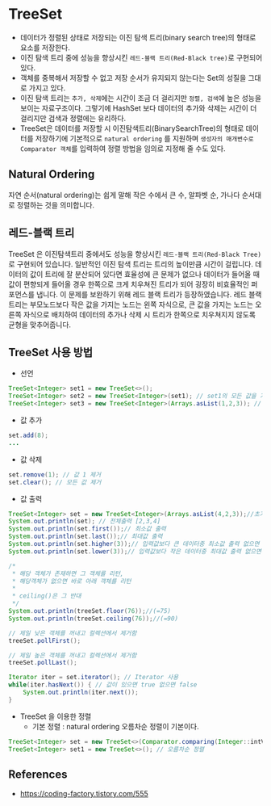 # TreeSet

- 데이터가 정렬된 상태로 저장되는 이진 탐색 트리(binary search tree)의 형태로 요소를 저장한다.
- 이진 탐색 트리 중에 성능을 향상시킨 `레드-블랙 트리(Red-Black tree)`로 구현되어 있다.
- 객체를 중복해서 저장할 수 없고 저장 순서가 유지되지 않는다는 Set의 성질을 그대로 가지고 있다.
- 이진 탐색 트리는 `추가, 삭제`에는 시간이 조금 더 걸리지만 `정렬, 검색`에 높은 성능을 보이는 자료구조이다. 그렇기에 HashSet 보다 데이터의 추가와 삭제는 시간이 더 걸리지만 검색과 정렬에는 유리하다.
- TreeSet은 데이터를 저장할 시 이진탐색트리(BinarySearchTree)의 형태로 데이터를 저장하기에 기본적으로 `natural ordering` 를 지원하며 `생성자의 매개변수로 Comparator 객체`를 입력하여 정렬 방법을 임의로 지정해 줄 수도 있다.

## Natural Ordering

자연 순서(natural ordering)는 쉽게 말해 작은 수에서 큰 수, 알파벳 순, 가나다 순서대로 정렬하는 것을 의미합니다.

## 레드-블랙 트리

TreeSet 은 이진탐색트리 중에서도 성능을 향상시킨 `레드-블랙 트리(Red-Black Tree)`로 구현되어 있습니다. 일반적인 이진 탐색 트리는 트리의 높이만큼 시간이 걸립니다. 데이터의 값이 트리에 잘 분산되어 있다면 효율성에 큰 문제가 없으나 데이터가 들어올 때 값이 편향되게 들어올 경우 한쪽으로 크게 치우쳐진 트리가 되어 굉장히 비효율적인 퍼포먼스를 냅니다. 이 문제를 보완하기 위해 레드 블랙 트리가 등장하였습니다. 레드 블랙 트리는 부모노드보다 작은 값을 가지는 노드는 왼쪽 자식으로, 큰 값을 가지는 노드는 오른쪽 자식으로 배치하여 데이터의 추가나 삭제 시 트리가 한쪽으로 치우쳐지지 않도록 균형을 맞추어줍니다.

## TreeSet 사용 방법

- 선언

```java
TreeSet<Integer> set1 = new TreeSet<>();
TreeSet<Integer> set2 = new TreeSet<Integer>(set1); // set1의 모든 값을 가진 TreeSet 생성
TreeSet<Integer> set3 = new TreeSet<Integer>(Arrays.asList(1,2,3)); // 초기값 지정
```

- 값 추가

```java
set.add(8);
...
```

- 값 삭제

```java
set.remove(1); // 값 1 제거
set.clear(); // 모든 값 제거
```

- 값 출력

```java
TreeSet<Integer> set = new TreeSet<Integer>(Arrays.asList(4,2,3));//초기값 지정
System.out.println(set); // 전체출력 [2,3,4]
System.out.println(set.first());// 최소값 출력
System.out.println(set.last());// 최대값 출력
System.out.println(set.higher(3));// 입력값보다 큰 데이터중 최소값 출력 없으면 null
System.out.println(set.lower(3));// 입력값보다 작은 데이터중 최대값 출력 없으면 null

/*
 * 해당 객체가 존재하면 그 객체를 리턴, 
 * 해당객체가 없으면 바로 아래 객체를 리턴
 * 
 * ceiling()은 그 반대
 */
System.out.println(treeSet.floor(76));//(=75)
System.out.println(treeSet.ceiling(76));//(=90)

// 제일 낮은 객체를 꺼내고 컬렉션에서 제거함
treeSet.pollFirst(); 

// 제일 높은 객체를 꺼내고 컬렉션에서 제거함
treeSet.pollLast();

Iterator iter = set.iterator();	// Iterator 사용
while(iter.hasNext()) { // 값이 있으면 true 없으면 false
    System.out.println(iter.next());
}
```

- TreeSet 을 이용한 정렬
	- 기본 정렬 : natural ordering 오름차순 정렬이 기본이다.

```java
TreeSet<Integer> set = new TreeSet<>(Comparator.comparing(Integer::intValue).reversed()); // 내림차순 정렬
TreeSet<Integer> set1 = new TreeSet<>(); // 오름차순 정렬
```

## References

- https://coding-factory.tistory.com/555
